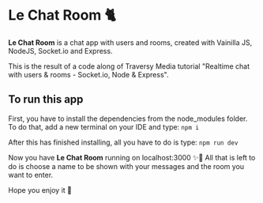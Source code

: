 # Le Chat Room 🐈

<b>Le Chat Room</b> is a chat app with users and rooms, created with Vainilla JS, NodeJS, Socket.io and Express.

This is the result of a code along of Traversy Media tutorial "Realtime chat with users & rooms - Socket.io, Node & Express".

## To run this app

First, you have to install the dependencies from the node_modules folder. To do that, add a new terminal on your IDE and type:
``npm i``

After this has finished installing, all you have to do is type:
``npm run dev``

Now you have <b>Le Chat Room</b> running on localhost:3000 ✨🤠
All that is left to do is choose a name to be shown with your messages and the room you want to enter.

Hope you enjoy it 💖
